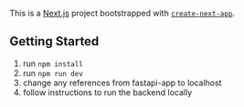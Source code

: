This is a [Next.js](https://nextjs.org/) project bootstrapped with [`create-next-app`](https://github.com/vercel/next.js/tree/canary/packages/create-next-app).

## Getting Started

1. run `npm install`
2. run `npm run dev`
3. change any references from fastapi-app to localhost
4. follow instructions to run the backend locally